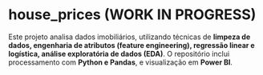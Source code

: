 # house_prices (WORK IN PROGRESS)

Este projeto analisa dados imobiliários, utilizando técnicas de **limpeza de dados, engenharia de atributos (feature engineering), regressão linear e logística, análise exploratória de dados (EDA)**. O repositório inclui processamento com **Python e Pandas**, e visualização em **Power BI**.
